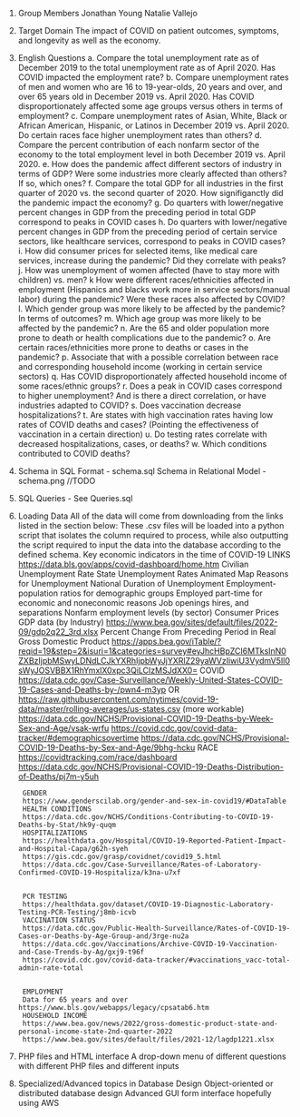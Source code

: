 
1. Group Members
    Jonathan Young
    Natalie Vallejo

2. Target Domain 
    The impact of COVID on patient outcomes, symptoms, and longevity as well as the economy. 

3. English Questions
    a. Compare the total unemployment rate as of December 2019 to the total unemployment rate as of April 2020. Has COVID impacted the employment rate?
    b. Compare unemployment rates of men and women who are 16 to 19-year-olds, 20 years and over, and over 65 years old in December 2019 vs. April 2020. Has COVID disproportionately affected some age groups versus others in terms of employment? 
    c. Compare unemployment rates of Asian, White, Black or African American, Hispanic, or Latinos in December 2019 vs. April 2020. Do certain races face higher unemployment rates than others?
    d. Compare the percent contribution of each nonfarm sector of the economy to the total employment level in both December 2019 vs. April 2020.
    e. How does the pandemic affect different sectors of industry in terms of GDP? Were some industries more clearly affected than others? If so, which ones?
    f. Compare the total GDP for all industries in the first quarter of 2020 vs. the second quarter of 2020. How signifiganctly did the pandemic impact the economy?
    g. Do quarters with lower/negative percent changes in GDP from the preceding period in total GDP correspond to peaks in COVID cases
    h. Do quarters with lower/negative percent changes in GDP from the preceding period of certain service sectors, like healthcare services, correspond to peaks in COVID cases?
    i. How did consumer prices for selected items, like medical care services, increase during the pandemic? Did they correlate with peaks? 
    j. How was unemployment of women affected (have to stay more with children) vs. men?
    k How were different races/ethnicities affected in employment (Hispanics and blacks work more in service sectors/manual labor) during the pandemic? Were these races also affected by COVID?
    l. Which gender group was more likely to be affected by the pandemic? In terms of outcomes?
    m. Which age group was more likely to be affected by the pandemic? 
    n. Are the 65 and older population more prone to death or health complications due to the pandemic? 
    o. Are certain races/ethnicities more prone to deaths or cases in the pandemic?
    p. Associate that with a possible correlation between race and corresponding household income (working in certain service sectors)
    q. Has COVID disproportionately affected household income of some races/ethnic groups?
    r. Does a peak in COVID cases correspond to higher unemployment? And is there a direct correlation, or have industries adapted to COVID? 
    s. Does vaccination decrease hospitalizations? 
    t. Are states with high vaccination rates having low rates of COVID deaths and cases? (Pointing the effectiveness of vaccination in a certain direction) 
    u. Do testing rates correlate with decreased hospitalizations, cases, or deaths?
    w. Which conditions contributed to COVID deaths?

4. Schema in SQL Format - schema.sql
   Schema in Relational Model - schema.png //TODO

5. SQL Queries - See Queries.sql

6. Loading Data 
    All of the data will come from downloading from the links listed in the section below:
    These .csv files will be loaded into a python script that isolates the column required to process, while also outputting the script required to input the data into the database according to the defined schema. 
    Key economic indicators in the time of COVID-19
    LINKS 
        https://data.bls.gov/apps/covid-dashboard/home.htm
        Civilian Unemployment Rate
        State Unemployment Rates Animated Map
        Reasons for Unemployment
        National Duration of Unemployment
        Employment-population ratios for demographic groups
        Employed part-time for economic and noneconomic reasons
        Job openings hires, and separations
        Nonfarm employment levels (by sector)
        Consumer Prices
        GDP data (by Industry)
        https://www.bea.gov/sites/default/files/2022-09/gdp2q22_3rd.xlsx
        Percent Change From Preceding Period in Real Gross Domestic Product
        https://apps.bea.gov/iTable/?reqid=19&step=2&isuri=1&categories=survey#eyJhcHBpZCI6MTksInN0ZXBzIjpbMSwyLDNdLCJkYXRhIjpbWyJjYXRlZ29yaWVzIiwiU3VydmV5Il0sWyJOSVBBX1RhYmxlX0xpc3QiLCIzMSJdXX0=
        COVID
        https://data.cdc.gov/Case-Surveillance/Weekly-United-States-COVID-19-Cases-and-Deaths-by-/pwn4-m3yp OR https://raw.githubusercontent.com/nytimes/covid-19-data/master/rolling-averages/us-states.csv (more workable)
        https://data.cdc.gov/NCHS/Provisional-COVID-19-Deaths-by-Week-Sex-and-Age/vsak-wrfu
        https://covid.cdc.gov/covid-data-tracker/#demographicsovertime
        https://data.cdc.gov/NCHS/Provisional-COVID-19-Deaths-by-Sex-and-Age/9bhg-hcku
        RACE
        https://covidtracking.com/race/dashboard
        https://data.cdc.gov/NCHS/Provisional-COVID-19-Deaths-Distribution-of-Deaths/pj7m-y5uh

        GENDER
        https://www.genderscilab.org/gender-and-sex-in-covid19/#DataTable
        HEALTH CONDITIONS
        https://data.cdc.gov/NCHS/Conditions-Contributing-to-COVID-19-Deaths-by-Stat/hk9y-quqm
        HOSPITALIZATIONS
        https://healthdata.gov/Hospital/COVID-19-Reported-Patient-Impact-and-Hospital-Capa/g62h-syeh
        https://gis.cdc.gov/grasp/covidnet/covid19_5.html
        https://data.cdc.gov/Case-Surveillance/Rates-of-Laboratory-Confirmed-COVID-19-Hospitaliza/k3na-u7xf


        PCR TESTING
        https://healthdata.gov/dataset/COVID-19-Diagnostic-Laboratory-Testing-PCR-Testing/j8mb-icvb
        VACCINATION STATUS 
        https://data.cdc.gov/Public-Health-Surveillance/Rates-of-COVID-19-Cases-or-Deaths-by-Age-Group-and/3rge-nu2a
        https://data.cdc.gov/Vaccinations/Archive-COVID-19-Vaccination-and-Case-Trends-by-Ag/gxj9-t96f
        https://covid.cdc.gov/covid-data-tracker/#vaccinations_vacc-total-admin-rate-total


        EMPLOYMENT 
        Data for 65 years and over https://www.bls.gov/webapps/legacy/cpsatab6.htm
        HOUSEHOLD INCOME
        https://www.bea.gov/news/2022/gross-domestic-product-state-and-personal-income-state-2nd-quarter-2022
        https://www.bea.gov/sites/default/files/2021-12/lagdp1221.xlsx


7.  PHP files and HTML interface
    A drop-down menu of different questions with different PHP files and different inputs

8. Specialized/Advanced topics in Database Design 
    Object-oriented or distributed database design
    Advanced GUI form interface hopefully using AWS
